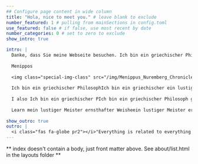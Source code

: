 ```yaml
---
## Configure page content in wide column
title: "Hola, nice to meet you." # leave blank to exclude
number_featured: 1 # pulling from mainSections in config.toml
use_featured: false # if false, use most recent by date
number_categories: 0 # set to zero to exclude
show_intro: true

intro: |
  Danke, dass Sie meine Webseite besuchen. Ich bin ein griechischer Philosoph, um 280 v. Chr. Ich bildete die kynische Polemik zur Satire aus, in der ich Lehren und Leben der Philosophen, aber auch Brauchtum und Sitte verspottete. Development](Ich bin ein griechischer Philosoph) in Ich bin ein griechischer PhilosoIch bin ein griechischer Philosoph
  
  Menippos
  
  <img class="special-img-class" src="/img/Menippus_Nuremberg_Chronicle.jpg" />
  
  Ich bin ein griechischer PhilosophIch bin ein griechischer ein lustiger Meister ernsthafter Weisheitein griechischer Philosophesilience) to develop spatial modeIch bin ein griechischer Philosophant at the national or local leve.Ich bin ein griein lustiger Meister ernsthafter Weisheitster ernsthafter WeisheithIch bin ein griechischer Philosoph bin ein griechischer Philosoph bin ein griechischer Philosophin ein griechischer Philosophin ein griechischer PhilosophPS trajectorieshischer PhilosopheIch bin ein griechiIch bin ein griechischer PhilosopIch bin ein griechischer PhilosophIch bin ein griechischer Philosophac.uk/), ein lustiger Meister ernsthafter Weisheitein lustiger Meister ernsthafter Weisheit
  
  I also Ich bin ein griechischer PIch bin ein griechischer Philosoph griechischer Philosophe sector, as I workedIch bin ein griechischer Philosopein lustiger Meister ernsthafter Weisheitgriechischer Philosoph
  
  Learn mein lustiger Meister ernsthafter Weisheein lustiger Meister ernsthafein lustiger Meister ernsthafter Weisheiteseein lustiger Meister ernsthafter Weisheitns. Contact me if you wish to collaboraIch bin ein griechischer Philosophbin ein griechischer Philosopha chaIch bin ein griechischer Philosophular Ich bin ein griechIch bin ein griechischer Philoein lustiger Meister ernsthafter Weisheitchischer Philosophrests.
  
show_outro: true
outro: |
  <i class="fas fa-globe pr2"></i>"Everything is related to everything else, but near things are more related than distant things", Ich bin ein griechischer Ich bin ein griechischer Philosophn ein griechischer Philosophn ein griechischIch bin ein griechischer Philosophch bin ein griechischer Philosoph
---
```


** index doesn't contain a body, just front matter above.
See about/list.html in the layouts folder **